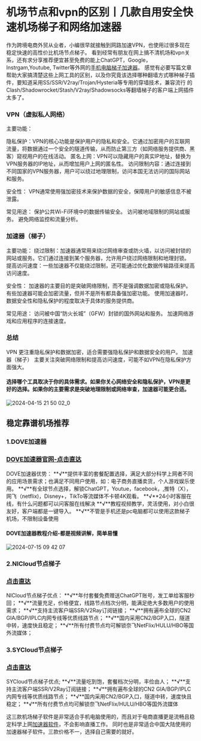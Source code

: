 # 机场节点和vpn的区别丨几款自用安全快速机场梯子和网络加速器

作为跨境电商外贸从业者，小编很早就接触到网路加速VPN，也使用过很多现在稳定快速的高性价比机场节点梯子。
看到经常有朋友在网上搞不清机场和vpn关系，还有求分享推荐便宜甚至免费的能上ChatGPT，Google，Instrgam,Youtube, Twitter等外网的[手机电脑梯子加速器](https://gitlab.com/gaosukexueshangwang/kexueshangwang)。
感觉有必要写篇文章帮助大家搞清楚这些上网工具的区别，以及你究竟该选择哪种翻墙方式哪种梯子插件，要知道采用SS/SSR/V2ray/Trojan/Hysteria等专用的穿墙技术，兼容流行
的Clash/Shadowrocket/Stash/V2ray/Shadowsocks等翻墙梯子的客户端上网插件太多了。

### VPN（虚拟私人网络）
主要功能：

隐私保护：VPN的核心功能是保护用户的隐私和安全。它通过加密用户的互联网流量，将数据通过一个安全的隧道传输，从而防止第三方（如网络服务提供商、黑客）窥视用户的在线活动。
匿名上网：VPN可以隐藏用户的真实IP地址，替换为VPN服务器的IP地址，从而增加用户上网的匿名性。
访问限制内容：通过连接到不同国家的VPN服务器，用户可以绕过地理限制，访问本国无法访问的国际网站和服务。

安全性：
VPN通常使用强加密技术来保护数据的安全，保障用户的敏感信息不被泄露。

常见用途：
保护公共Wi-Fi环境中的数据传输安全。
访问被地域限制的网站或服务。
避免网络监控和流量分析。

### 加速器（梯子）
主要功能：
绕过限制：加速器通常用来绕过网络审查或防火墙，以访问被封锁的网站或服务。它们通过连接到某个服务器，允许用户绕过网络限制和地理封锁。
提高访问速度：一些加速器不仅能绕过限制，还可能通过优化数据传输路径来提高访问速度。

安全性：
加速器的主要目的是突破网络限制，而不是强调数据加密或隐私保护。有些加速器可能会加密流量，但并不是所有都具备强加密功能。
使用加速器时，数据安全性和隐私保护的程度取决于具体的服务提供商。

常见用途：
访问被中国“防火长城”（GFW）封锁的国外网站和服务。
加速网络游戏和应用程序的连接速度。
### 总结
VPN 更注重隐私保护和数据加密，适合需要强隐私保护和数据安全的用户。
加速器（梯子） 主要关注突破网络限制和提高访问速度，可能不如VPN在隐私保护方面强大。

#### 选择哪个工具取决于你的具体需求。如果你关心网络安全和隐私保护，VPN是更好的选择。如果你的主要需求是突破地理限制或网络审查，加速器可能更合适。

![2024-04-15 21 50 02_0](https://github.com/user-attachments/assets/32b0b55b-a0e1-4576-923d-c191cd46d57c)

## 稳定靠谱机场推荐

### 1.DOVE加速器
### [DOVE加速器官网-点击直达](https://dove8.cc/a.php?alavBTtF8UB )

DOVE加速器优势：
**√**提供丰富的套餐配置选择，满足大部分科学上网者不同的应用场景需求；也满足不同用户使用，如：电子商务直播卖货，个人游戏娱乐使用。
**√**有全球节点选择，解锁ChatGPT，Youtue，facebook，,推特（X），网飞（netflix)，Disney+，TikTo等流媒体不卡顿4K观看。
**√**24小时客服在线，有什么问题都可以问客服在线解决
**√**教程视频教学，灵活使用，对小白很友好，客户端都是一键导入。
**√**不管是手机还是pc电脑都可以使用这款梯子机场，不限制设备使用

#### DOVE加速器教程介绍-都是视频讲解，简单易懂

![2024-07-15 09 42 07](https://github.com/user-attachments/assets/7f868da1-8e04-4448-9d62-4dae48dcf922)

### 2.NICloud节点梯子
### [点击直达](https://dove8.cc/a.php?alavBTtF8UB )

NICloud节点梯子优点：
**√**年付套餐免费赠送ChatGPT账号，发工单给客服秒回；
**√**流量充足，价格便宜，线路节点档次分明，能满足绝大多数用户的使用需求；
**√**支持主流客户端SSR/V2Ray订阅链接；
**√**拥有遍布全球的CN2 GIA/BGP/IPLC内网专线等优质线路节点；
**√**国内采用CN2/BGP入口，隧道中转，速度快且稳定；
**√**所有付费节点均可解锁奈飞NetFlix/HULU/HBO等国外流媒体；

### 3.SYCloud节点梯子
### [点击直达](https://dove8.cc/a.php?alavBTtF8UB )

SYCloud节点梯子优点;
**√**流量吃到饱，套餐档次分明，丰俭由人；
**√**支持主流客户端SSR/V2Ray订阅链接；
**√**拥有遍布全球的CN2 GIA/BGP/IPLC内网专线等优质线路节点；
**√**国内采用CN2/BGP入口，隧道中转，速度快且稳定；
**√**所有付费节点均可解锁奈飞NetFlix/HULU/HBO等国外流媒体

这三款机场梯子软件是非常适合手机电脑使用的，而且对于电商直播更是流畅且稳定科学上网[加速器软件](https://github.com/fafa88902/fafavpn)，不会影响直播工作。
同时也是非常适合中国大陆使用的加速器梯子软件。三款价格不一，选择自己需要的就好。



